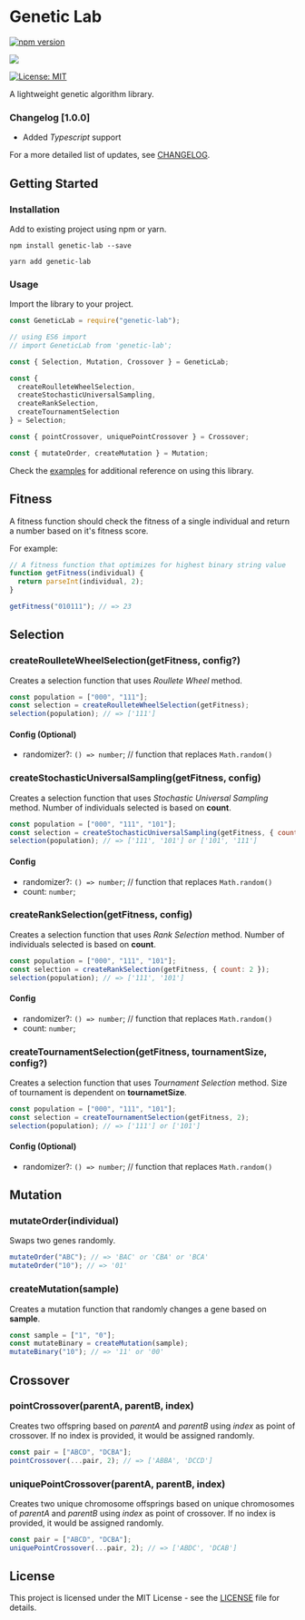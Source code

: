 # Genetic Lab

[![npm version](https://badge.fury.io/js/genetic-lab.svg)](https://badge.fury.io/js/genetic-lab)

![](https://github.com/jerameel/genetic-lab/workflows/build%20pipeline/badge.svg)

[![License: MIT](https://img.shields.io/badge/License-MIT-yellow.svg)](https://opensource.org/licenses/MIT)

A lightweight genetic algorithm library.

### Changelog [1.0.0]

- Added *Typescript* support

For a more detailed list of updates, see [CHANGELOG](CHANGELOG.md).

## Getting Started

### Installation

Add to existing project using npm or yarn.

```
npm install genetic-lab --save
```

```
yarn add genetic-lab
```

### Usage

Import the library to your project.

```js
const GeneticLab = require("genetic-lab");

// using ES6 import
// import GeneticLab from 'genetic-lab';

const { Selection, Mutation, Crossover } = GeneticLab;

const {
  createRoulleteWheelSelection,
  createStochasticUniversalSampling,
  createRankSelection,
  createTournamentSelection
} = Selection;

const { pointCrossover, uniquePointCrossover } = Crossover;

const { mutateOrder, createMutation } = Mutation;
```

Check the [examples](examples) for additional reference on using this library.

## Fitness

A fitness function should check the fitness of a single individual and return a number based on it's fitness score.

For example:

```js
// A fitness function that optimizes for highest binary string value
function getFitness(individual) {
  return parseInt(individual, 2);
}

getFitness("010111"); // => 23
```

## Selection

### createRoulleteWheelSelection(getFitness, config?)

Creates a selection function that uses _Roullete Wheel_ method.

```js
const population = ["000", "111"];
const selection = createRoulleteWheelSelection(getFitness);
selection(population); // => ['111']
```

#### Config (Optional)
 - randomizer?: `() => number`; // function that replaces `Math.random()`

### createStochasticUniversalSampling(getFitness, config)

Creates a selection function that uses _Stochastic Universal Sampling_ method. Number of individuals selected is based on **count**.

```js
const population = ["000", "111", "101"];
const selection = createStochasticUniversalSampling(getFitness, { count: 2 });
selection(population); // => ['111', '101'] or ['101', '111']
```

#### Config
 - randomizer?: `() => number`; // function that replaces `Math.random()`
 - count: `number`;

### createRankSelection(getFitness, config)

Creates a selection function that uses _Rank Selection_ method. Number of individuals selected is based on **count**.

```js
const population = ["000", "111", "101"];
const selection = createRankSelection(getFitness, { count: 2 });
selection(population); // => ['111', '101']
```

#### Config
 - randomizer?: `() => number`; // function that replaces `Math.random()`
 - count: `number`;

### createTournamentSelection(getFitness, tournamentSize, config?)

Creates a selection function that uses _Tournament Selection_ method. Size of tournament is dependent on **tournametSize**.

```js
const population = ["000", "111", "101"];
const selection = createTournamentSelection(getFitness, 2);
selection(population); // => ['111'] or ['101']
```

#### Config (Optional)
 - randomizer?: `() => number`; // function that replaces `Math.random()`


## Mutation

### mutateOrder(individual)

Swaps two genes randomly.

```js
mutateOrder("ABC"); // => 'BAC' or 'CBA' or 'BCA'
mutateOrder("10"); // => '01'
```

### createMutation(sample)

Creates a mutation function that randomly changes a gene based on **sample**.

```js
const sample = ["1", "0"];
const mutateBinary = createMutation(sample);
mutateBinary("10"); // => '11' or '00'
```

## Crossover

### pointCrossover(parentA, parentB, index)

Creates two offspring based on _parentA_ and _parentB_ using _index_ as point of crossover. If no index is provided, it would be assigned randomly.

```js
const pair = ["ABCD", "DCBA"];
pointCrossover(...pair, 2); // => ['ABBA', 'DCCD']
```

### uniquePointCrossover(parentA, parentB, index)

Creates two unique chromosome offsprings based on unique chromosomes of _parentA_ and _parentB_ using _index_ as point of crossover. If no index is provided, it would be assigned randomly.

```js
const pair = ["ABCD", "DCBA"];
uniquePointCrossover(...pair, 2); // => ['ABDC', 'DCAB']
```

## License

This project is licensed under the MIT License - see the [LICENSE](LICENSE) file for details.
